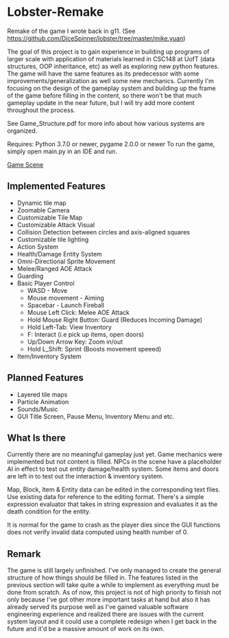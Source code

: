 # Lobster-Remake
Remake of the game I wrote back in g11. (See https://github.com/DiceSpinner/lobster/tree/master/mike.yuan)

The goal of this project is to gain experience in building up programs of larger scale with application of materials learned in CSC148 at UofT (data structures, OOP inheritance, etc) as well as exploring new python features. The game will have the same features as its predecessor with some improvements/generalization as well some new mechanics. Currently I'm focusing on the design of the gameplay system and building up the frame of the game before filling in the content, so there won't be that much gameplay update in the near future, but I will try add more content throughout the process. 

See Game_Structure.pdf for more info about how various systems are organized.

Requires: Python 3.7.0 or newer, pygame 2.0.0 or newer
To run the game, simply open main.py in an IDE and run.

[Game Scene](./Lobster%20Remake.mp4)

## Implemented Features
- Dynamic tile map
- Zoomable Camera
- Customizable Tile Map
- Customizable Attack Visual
- Collision Detection between circles and axis-aligned squares 
- Customizable tile lighting 
- Action System
- Health/Damage Entity System 
- Omni-Directional Sprite Movement 
- Melee/Ranged AOE Attack 
- Guarding
- Basic Player Control 
   - WASD - Move
   - Mouse movement - Aiming
   - Spacebar - Launch Fireball
   - Mouse Left Click: Melee AOE Attack
   - Hold Mouse Right Button: Guard (Reduces Incoming Damage)
    - Hold Left-Tab: View Inventory
    - F: Interact (i.e pick up items, open doors)
    - Up/Down Arrow Key: Zoom in/out
    - Hold L_Shift: Sprint (Boosts movement speeed)
- Item/Inventory System

## Planned Features
- Layered tile maps
- Particle Animation
- Sounds/Music
- GUI Title Screen, Pause Menu, Inventory Menu and etc.

## What Is there
Currently there are no meaningful gameplay just yet. Game mechanics were implemented but not content is filled. NPCs in the scene have a placeholder AI in effect to test out entity damage/health system. Some items and doors are left in to test out the interaction & inventory system.

Map, Block, Item & Entity data can be edited in the corresponding text files. Use existing data for reference to the editing format. There's a simple expression evaluator that takes in string expression and evaluates it as the death condition for the entity.

It is normal for the game to crash as the player dies since the GUI functions does not verify invalid data computed using health number of 0.

## Remark
The game is still largely unfinished. I've only managed to create the general structure of how things should be filled in. The features listed in the previous section will take quite a while to implement as everything must be done from scratch. As of now, this project is not of high priority to finish not only because I've got other more important tasks at hand but also it has already served its purpose well as I've gained valuable software engineering experience and realized there are issues with the current system layout and it could use a complete redesign when I get back in the future and it'd be a massive amount of work on its own.
